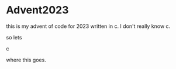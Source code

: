 # Advent2023

this is my advent of code for 2023 written in c. I don't really know c.

so lets

c

where this goes.